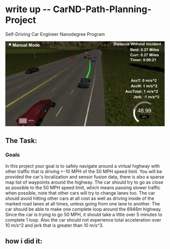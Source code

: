 # write up -- CarND-Path-Planning-Project
Self-Driving Car Engineer Nanodegree Program

![image](screenshot.png)

## The Task:
### Goals
In this project your goal is to safely navigate around a virtual highway with other traffic that is driving +-10 MPH of the
50 MPH speed limit. You will be provided the car's localization and sensor fusion data, there is also a sparse map list of 
waypoints around the highway. The car should try to go as close as possible to the 50 MPH speed limit, which means passing 
slower traffic when possible, note that other cars will try to change lanes too. The car should avoid hitting other cars at 
all cost as well as driving inside of the marked road lanes at all times, unless going from one lane to another. The car 
should be able to make one complete loop around the 6946m highway. Since the car is trying to go 50 MPH, it should take a 
little over 5 minutes to complete 1 loop. Also the car should not experience total acceleration over 10 m/s^2 and jerk that 
is greater than 10 m/s^3.

## how i did it:
